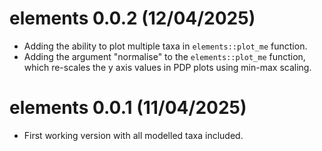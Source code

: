 # elements 0.0.2 (12/04/2025)

* Adding the ability to plot multiple taxa in `elements::plot_me` function.
* Adding the argument "normalise" to the `elements::plot_me` function, which re-scales the y axis values in PDP plots using min-max scaling.

# elements 0.0.1 (11/04/2025)

* First working version with all modelled taxa included.
